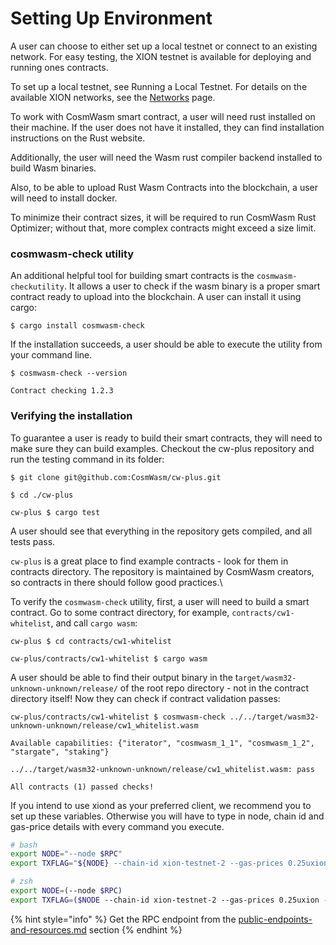 # Setting Up Environment

A user can choose to either set up a local testnet or connect to an existing network. For easy testing, the XION testnet is available for deploying and running ones contracts.

To set up a local testnet, see Running a Local Testnet. For details on the available XION networks, see the [Networks](../../public-endpoints-and-resources.md) page.

To work with CosmWasm smart contract, a user will need rust installed on their machine. If the user does not have it installed, they can find installation instructions on the Rust website.

Additionally, the user will need the Wasm rust compiler backend installed to build Wasm binaries.&#x20;

Also, to be able to upload Rust Wasm Contracts into the blockchain, a user will need to install docker.&#x20;

&#x20;To minimize their contract sizes, it will be required to run CosmWasm Rust Optimizer; without that, more complex contracts might exceed a size limit.&#x20;



### cosmwasm-check utility

An additional helpful tool for building smart contracts is the `cosmwasm-checkutility`. It allows a user to check if the wasm binary is a proper smart contract ready to upload into the blockchain. A user can install it using cargo:

`$ cargo install cosmwasm-check`

If the installation succeeds, a user should be able to execute the utility from your command line.

`$ cosmwasm-check --version`

`Contract checking 1.2.3`



### Verifying the installation

To guarantee a user is ready to build their smart contracts, they will need to make sure they can build examples. Checkout the cw-plus repository and run the testing command in its folder:

`$ git clone git@github.com:CosmWasm/cw-plus.git`

`$ cd ./cw-plus`

`cw-plus $ cargo test`

A user should see that everything in the repository gets compiled, and all tests pass.

`cw-plus` is a great place to find example contracts - look for them in contracts directory. The repository is maintained by CosmWasm creators, so contracts in there should follow good practices.\


To verify the `cosmwasm-check` utility, first, a user will need to build a smart contract. Go to some contract directory, for example, `contracts/cw1-whitelist`, and call `cargo wasm`:

`cw-plus $ cd contracts/cw1-whitelist`

`cw-plus/contracts/cw1-whitelist $ cargo wasm`



A user should be able to find their output binary in the t`arget/wasm32-unknown-unknown/release/` of the root repo directory - not in the contract directory itself! Now they can check if contract validation passes:

`cw-plus/contracts/cw1-whitelist $ cosmwasm-check ../../target/wasm32-unknown-unknown/release/cw1_whitelist.wasm`

`Available capabilities: {"iterator", "cosmwasm_1_1", "cosmwasm_1_2", "stargate", "staking"}`

`../../target/wasm32-unknown-unknown/release/cw1_whitelist.wasm: pass`

`All contracts (1) passed checks!`

If you intend to use xiond as your preferred client, we recommend you to set up these variables. Otherwise you will have to type in node, chain id and gas-price details with every command you execute.

```bash
# bash
export NODE="--node $RPC"
export TXFLAG="${NODE} --chain-id xion-testnet-2 --gas-prices 0.25uxion --gas auto --gas-adjustment 1.4"

# zsh
export NODE=(--node $RPC)
export TXFLAG=($NODE --chain-id xion-testnet-2 --gas-prices 0.25uxion --gas auto --gas-adjustment 1.4)
```

{% hint style="info" %}
Get the RPC endpoint from the [public-endpoints-and-resources.md](../../public-endpoints-and-resources.md "mention") section
{% endhint %}


